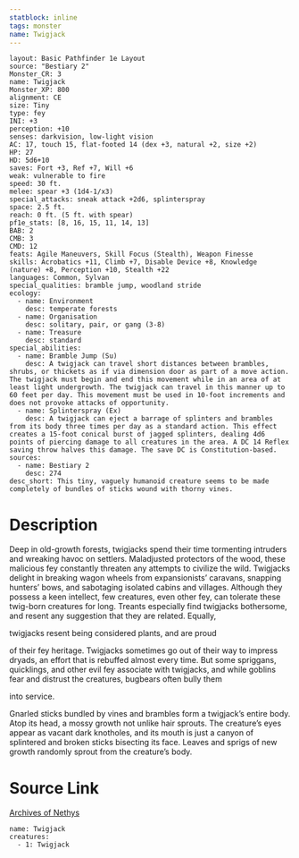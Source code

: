 ```yaml
---
statblock: inline
tags: monster
name: Twigjack
---
```

```statblock
layout: Basic Pathfinder 1e Layout
source: "Bestiary 2"
Monster_CR: 3
name: Twigjack
Monster_XP: 800
alignment: CE
size: Tiny
type: fey
INI: +3
perception: +10
senses: darkvision, low-light vision
AC: 17, touch 15, flat-footed 14 (dex +3, natural +2, size +2)
HP: 27
HD: 5d6+10
saves: Fort +3, Ref +7, Will +6
weak: vulnerable to fire
speed: 30 ft.
melee: spear +3 (1d4-1/x3)
special_attacks: sneak attack +2d6, splinterspray
space: 2.5 ft.
reach: 0 ft. (5 ft. with spear)
pf1e_stats: [8, 16, 15, 11, 14, 13]
BAB: 2
CMB: 3
CMD: 12
feats: Agile Maneuvers, Skill Focus (Stealth), Weapon Finesse
skills: Acrobatics +11, Climb +7, Disable Device +8, Knowledge (nature) +8, Perception +10, Stealth +22
languages: Common, Sylvan
special_qualities: bramble jump, woodland stride
ecology:
  - name: Environment
    desc: temperate forests
  - name: Organisation
    desc: solitary, pair, or gang (3-8)
  - name: Treasure
    desc: standard
special_abilities:
  - name: Bramble Jump (Su)
    desc: A twigjack can travel short distances between brambles, shrubs, or thickets as if via dimension door as part of a move action. The twigjack must begin and end this movement while in an area of at least light undergrowth. The twigjack can travel in this manner up to 60 feet per day. This movement must be used in 10-foot increments and does not provoke attacks of opportunity.
  - name: Splinterspray (Ex)
    desc: A twigjack can eject a barrage of splinters and brambles from its body three times per day as a standard action. This effect creates a 15-foot conical burst of jagged splinters, dealing 4d6 points of piercing damage to all creatures in the area. A DC 14 Reflex saving throw halves this damage. The save DC is Constitution-based.
sources:
  - name: Bestiary 2
    desc: 274
desc_short: This tiny, vaguely humanoid creature seems to be made completely of bundles of sticks wound with thorny vines.
```
# Description
Deep in old-growth forests, twigjacks spend their time tormenting intruders and wreaking havoc on settlers. Maladjusted protectors of the wood, these malicious fey constantly threaten any attempts to civilize the wild. Twigjacks delight in breaking wagon wheels from expansionists’ caravans, snapping hunters’ bows, and sabotaging isolated cabins and villages. Although they possess a keen intellect, few creatures, even other fey, can tolerate these twig-born creatures for long. Treants especially find twigjacks bothersome, and resent any suggestion that they are related. Equally, 

twigjacks resent being considered plants, and are proud 

of their fey heritage. Twigjacks sometimes go out of their way to impress dryads, an effort that is rebuffed almost every time. But some spriggans, quicklings, and other evil fey associate with twigjacks, and while goblins fear and distrust the creatures, bugbears often bully them 

into service.

Gnarled sticks bundled by vines and brambles form a twigjack’s entire body. Atop its head, a mossy growth not unlike hair sprouts. The creature’s eyes appear as vacant dark knotholes, and its mouth is just a canyon of splintered and broken sticks bisecting its face. Leaves and sprigs of new growth randomly sprout from the creature’s body.
# Source Link
[Archives of Nethys](https://aonprd.com/MonsterDisplay.aspx?ItemName=Twigjack)
```encounter-table
name: Twigjack
creatures:
  - 1: Twigjack
```
